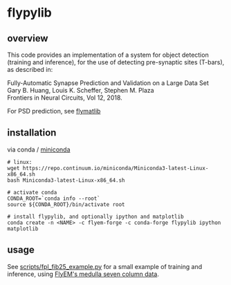 # flypylib

## overview

This code provides an implementation of a system for object detection
(training and inference), for the use of detecting pre-synaptic sites
(T-bars), as described in:

Fully-Automatic Synapse Prediction and Validation on a Large Data Set\
Gary B. Huang, Louis K. Scheffer, Stephen M. Plaza\
Frontiers in Neural Circuits, Vol 12, 2018.

For PSD prediction, see [flymatlib](https://github.com/janelia-flyem/flymatlib#example-usage-for-psd-detection)

## installation

via conda / [miniconda](http://conda.pydata.org/miniconda.html)

```
# linux:
wget https://repo.continuum.io/miniconda/Miniconda3-latest-Linux-x86_64.sh
bash Miniconda3-latest-Linux-x86_64.sh

# activate conda
CONDA_ROOT=`conda info --root`
source ${CONDA_ROOT}/bin/activate root

# install flypylib, and optionally ipython and matplotlib
conda create -n <NAME> -c flyem-forge -c conda-forge flypylib ipython matplotlib
```

## usage

See
[scripts/fpl_fib25_example.py](https://github.com/janelia-flyem/flypylib/blob/master/scripts/fpl_fib25_example.py)
for a small example of training and inference, using [FlyEM's medulla
seven column data](http://emdata.janelia.org/#/repo/medulla7column).
